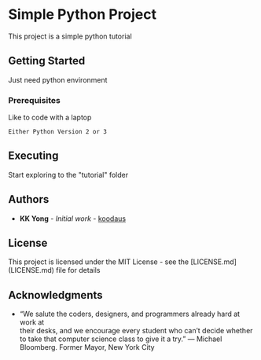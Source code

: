 # Simple Python Project 

This project is a simple python tutorial 


## Getting Started

Just need python environment 
  

### Prerequisites

Like to code with a laptop 

```
Either Python Version 2 or 3
```

## Executing 

Start exploring to the "tutorial" folder


## Authors

* **KK Yong** - *Initial work* - [koodaus](https://github.com/kehkok)


## License

This project is licensed under the MIT License - see the  [LICENSE.md]
(LICENSE.md) file for details


## Acknowledgments

* “We salute the coders, designers, and programmers already hard at work at  
their desks, and we encourage every student who can’t decide whether to take 
that computer science class to give it a try.” — Michael Bloomberg. Former 
Mayor, New York City




